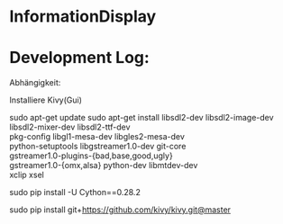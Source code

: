 # InformationDisplay
# Development Log:

Abhängigkeit:

Installiere Kivy(Gui)

sudo apt-get update
sudo apt-get install libsdl2-dev libsdl2-image-dev libsdl2-mixer-dev libsdl2-ttf-dev \
   pkg-config libgl1-mesa-dev libgles2-mesa-dev \
   python-setuptools libgstreamer1.0-dev git-core \
   gstreamer1.0-plugins-{bad,base,good,ugly} \
   gstreamer1.0-{omx,alsa} python-dev libmtdev-dev \
   xclip xsel
   
   sudo pip install -U Cython==0.28.2
   
   sudo pip install git+https://github.com/kivy/kivy.git@master
